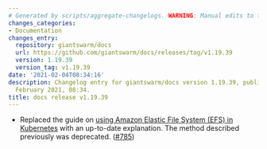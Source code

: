 ```yaml
---
# Generated by scripts/aggregate-changelogs. WARNING: Manual edits to this files will be overwritten.
changes_categories:
- Documentation
changes_entry:
  repository: giantswarm/docs
  url: https://github.com/giantswarm/docs/releases/tag/v1.19.39
  version: 1.19.39
  version_tag: v1.19.39
date: '2021-02-04T08:34:16'
description: Changelog entry for giantswarm/docs version 1.19.39, published on 04
  February 2021, 08:34.
title: docs release v1.19.39
---
```


- Replaced the guide on [using Amazon Elastic File System (EFS) in Kubernetes](https://docs.giantswarm.io/guides/using-persistent-volumes-on-aws-with-efs-csi-driver/) with an up-to-date explanation. The method described previously was deprecated. ([#785](https://github.com/giantswarm/docs/pull/785))
